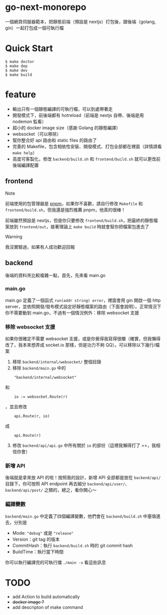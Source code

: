 # go-next-monorepo

一個網頁伺服器範本，把靜態前端（預設是 nextjs）打包後，跟後端（golang, gin）一起打包成一個可執行檔

# Quick Start

```
$ make doctor
$ make dep
$ make dev
$ make build
```

# feature

-   輸出只有一個靜態編譯的可執行檔，可以到處帶著走
-   開發模式下，前後端都有 hotreload（前端是 nextjs 自帶、後端是用 nodemon 監看）
-   超小的 docker image size（感謝 Golang 的靜態編譯）
-   websocket（可以移除）
-   幫你整合好 api 路由和 static files 的路由了
-   完善的 Makefile，包含相依性安裝、開發模式、打包全部都在裡面（詳情請看 `make help`）
-   高度可客製化，修改 `backend/build.sh` 和 `frontend/build.sh` 就可以更改前後端編譯配置

## frontend

> [!NOTE]  
> 前端使用的包管理器是 [pnpm](https://pnpm.io)，如果你不喜歡，請自行修改 `Makefile` 和 `frontend/build.sh`，但我還是強烈推薦 pnpm，他真的很棒！

前端雖然預設是 nextjs，但是你只要修改 `frontend/build.sh`，把最終的靜態檔案放到 `frontend/out`，接著理論上 `make build` 時就會幫你把檔案包進去了

> [!WARNING]  
> 我沒實驗過，如果有人成功歡迎回報

## backend

後端的資料夾比較複雜一點，首先，先來看 main.go

### main.go

main.go 定義了一個函式 `run(addr string) error`，裡面會用 gin 開啟一個 http server，並依照開發/發布模式設定好靜態檔案的路由（下面會說明）。正常情況下你不需要動到 main.go，不過有一個情況例外：移除 websocket 支援

### 移除 websocket 支援

如果你很確定不需要 websocket 支援，或是你覺得我寫得很爛（確實，但我懶得改了，我本來想弄成 socket.io 那樣，但是功力不夠 QQ）。可以移除以下幾行/檔案

1. 移除 `backend/internal/websocket/` 整個目錄
2. 移除 `backend/main.go` 中的

```
	"backend/internal/websocket"
```

和

```
	io := websocket.Route(r)
```

，並且修改

```
	api.Route(r, io)
```

成

```
	api.Route(r)
```

3. 修改 `backend/api/api.go` 中所有關於 `io` 的部份（這裡我懶得打了 ==，我相信你會）

### 新增 API

後端就是拿來放 API 的啦！按照我的設計，新增 API 全部都是放在 `backend/api/` 目錄下，你可按照 API endpoint 再去細分 `backend/api/user/`、`backend/api/post/` 之類的，總之，看你開心～

### 編譯變數

`backend/main.go` 中定義了四個編譯變數，他們會在 `backend/build.sh` 中塞值進去，分別是

-   Mode: `"debug"` 或是 `"release"`
-   Version：git tag 的版本
-   CommitHash：執行 `backend/build.sh` 時的 git commit hash
-   BuildTime：執行當下時間

你可以執行編譯完的可執行擋 `./main -v` 看這些訊息

# TODO

-   add Action to build automatically
-   ~~docker image ?~~
-   add descripton of make command
